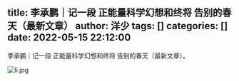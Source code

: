 title: 李承鹏｜记一段 正能量科学幻想和终将 告别的春天（最新文章）
author: 洋少
tags: []
categories: []
date: 2022-05-15 22:12:00
---
李承鹏｜记一段 正能量科学幻想和终将 告别的春天（最新文章）。
<!-- more -->
![li.jpg](http://124.220.167.166:8081/i/2022/05/15/62810960100bd.jpg)